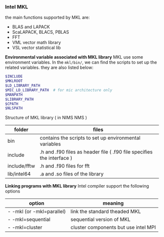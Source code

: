 ### Intel MKL

the main functions supported by MKL are:
- BLAS and LAPACK
- ScaLAPACK, BLACS, PBLAS
- FFT
- VML  vector math library
- VSL  vector statistical lib

**Environmental variable associated with MKL library**
MKL use some environment variables. In the `mkl/bin/`, we can find the scripts to set up the related variables. they are also listed below:
```bash
$INCLUDE
$MKLROOT
$LD_LIBRARY_PATH
$MIC_LD_LIBRARY_PATH  # for mic architecture only
$MANPATH
$LIBRARY_PATH
$CPATH
$NLSPATH
```

Structure of MKL library ( in NIMS NMS )

| folder | files |
| ---- | --- |
|bin           | contains the scripts to set up environmental variables
|include       | .h and .f90 files as header file ( .f90 file specifies the interface )
|include/fftw  | .h and .f90 files for fft
|lib/intel64   | .a and .so files of the library
    

**Linking programs with MKL library**
Intel compiler support the following options

| option | meaning |
| ---- | --- |
|- -mkl (or -mkl=parallel)   | link the standard theaded MKL
|- -mkl=sequential           | sequential version of MKL
|- -mkl=cluster              | cluster components but use intel MPI